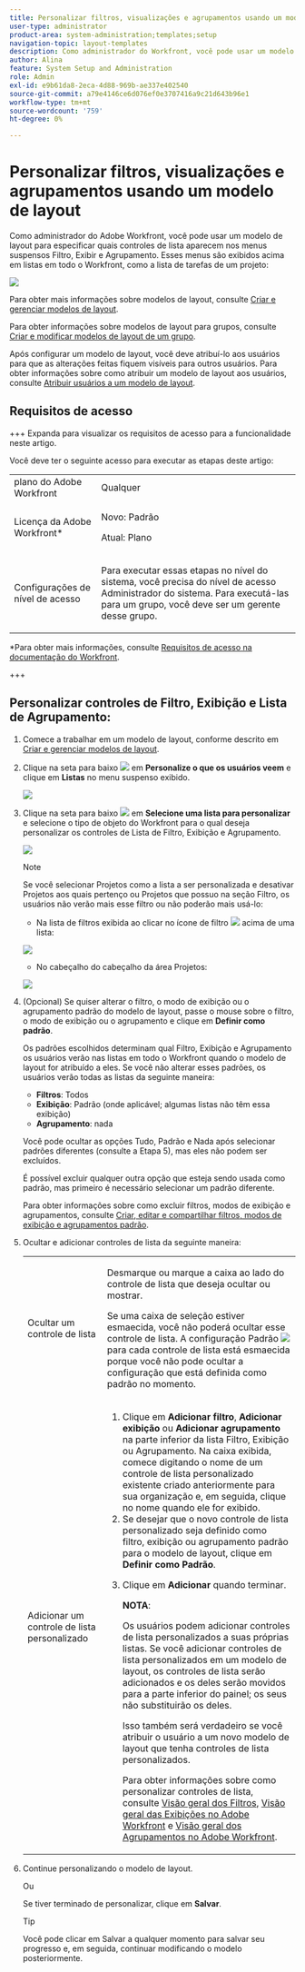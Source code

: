 ```yaml
---
title: Personalizar filtros, visualizações e agrupamentos usando um modelo de layout
user-type: administrator
product-area: system-administration;templates;setup
navigation-topic: layout-templates
description: Como administrador do Workfront, você pode usar um modelo de layout para especificar quais controles de lista aparecem nos menus suspensos Filtro, Exibir e Agrupamento. Esses menus são exibidos acima em listas em todo o Workfront, como a lista de tarefas de um projeto.
author: Alina
feature: System Setup and Administration
role: Admin
exl-id: e9b61da8-2eca-4d88-969b-ae337e402540
source-git-commit: a79e4146ce6d076ef0e3707416a9c21d643b96e1
workflow-type: tm+mt
source-wordcount: '759'
ht-degree: 0%

---
```


# Personalizar filtros, visualizações e agrupamentos usando um modelo de layout

Como administrador do Adobe Workfront, você pode usar um modelo de layout para especificar quais controles de lista aparecem nos menus suspensos Filtro, Exibir e Agrupamento. Esses menus são exibidos acima em listas em todo o Workfront, como a lista de tarefas de um projeto:

![](assets/filter-view-grouping-layout-templates.png)

Para obter mais informações sobre modelos de layout, consulte [Criar e gerenciar modelos de layout](../../../administration-and-setup/customize-workfront/use-layout-templates/create-and-manage-layout-templates.md).

Para obter informações sobre modelos de layout para grupos, consulte [Criar e modificar modelos de layout de um grupo](../../../administration-and-setup/manage-groups/work-with-group-objects/create-and-modify-a-groups-layout-templates.md).

Após configurar um modelo de layout, você deve atribuí-lo aos usuários para que as alterações feitas fiquem visíveis para outros usuários. Para obter informações sobre como atribuir um modelo de layout aos usuários, consulte [Atribuir usuários a um modelo de layout](../use-layout-templates/assign-users-to-layout-template.md).

## Requisitos de acesso

+++ Expanda para visualizar os requisitos de acesso para a funcionalidade neste artigo.

Você deve ter o seguinte acesso para executar as etapas deste artigo:

<table style="table-layout:auto"> 
 <col> 
 <col> 
 <tbody> 
  <tr> 
   <td role="rowheader">plano do Adobe Workfront</td> 
   <td>Qualquer</td> 
  </tr> 
  <tr> 
   <td role="rowheader">Licença da Adobe Workfront*</td> 
   <td><p>Novo: Padrão</p>
  <p> Atual: Plano</p>
   </td> 
  </tr> 
  <tr> 
   <td role="rowheader">Configurações de nível de acesso</td> 
   <td> <p>Para executar essas etapas no nível do sistema, você precisa do nível de acesso Administrador do sistema.
Para executá-las para um grupo, você deve ser um gerente desse grupo.</p> </td> 
  </tr> 
 </tbody> 
</table>

*Para obter mais informações, consulte [Requisitos de acesso na documentação do Workfront](/help/quicksilver/administration-and-setup/add-users/access-levels-and-object-permissions/access-level-requirements-in-documentation.md).

+++

## Personalizar controles de Filtro, Exibição e Lista de Agrupamento:

1. Comece a trabalhar em um modelo de layout, conforme descrito em [Criar e gerenciar modelos de layout](../../../administration-and-setup/customize-workfront/use-layout-templates/create-and-manage-layout-templates.md).
1. Clique na seta para baixo ![](assets/down-arrow-blue.png) em **Personalize o que os usuários veem** e clique em **Listas** no menu suspenso exibido.

   ![](assets/customize-what-users-see-dropdown-on-pg-adobe-branding.png)

1. Clique na seta para baixo ![](assets/down-arrow-blue.png) em **Selecione uma lista para personalizar** e selecione o tipo de objeto do Workfront para o qual deseja personalizar os controles de Lista de Filtro, Exibição e Agrupamento.

   ![](assets/select-a-list-to-customize-menu-on-pg-adobe-branding.png)

   >[!NOTE]
   >
   >Se você selecionar Projetos como a lista a ser personalizada e desativar Projetos aos quais pertenço ou Projetos que possuo na seção Filtro, os usuários não verão mais esse filtro ou não poderão mais usá-lo:
   >
   >* Na lista de filtros exibida ao clicar no ícone de filtro ![](assets/filter-nwepng.png) acima de uma lista:
   >   
   >  ![](assets/disable-filters-projects-im-on-or-own.png)
   >   
   >* No cabeçalho do cabeçalho da área Projetos:
   >   
   >  ![](assets/disable-filter-pills.png)

1. (Opcional) Se quiser alterar o filtro, o modo de exibição ou o agrupamento padrão do modelo de layout, passe o mouse sobre o filtro, o modo de exibição ou o agrupamento e clique em **Definir como padrão**.

   Os padrões escolhidos determinam qual Filtro, Exibição e Agrupamento os usuários verão nas listas em todo o Workfront quando o modelo de layout for atribuído a eles. Se você não alterar esses padrões, os usuários verão todas as listas da seguinte maneira:

   * **Filtros**: Todos
   * **Exibição**: Padrão (onde aplicável; algumas listas não têm essa exibição)
   * **Agrupamento**: nada

   Você pode ocultar as opções Tudo, Padrão e Nada após selecionar padrões diferentes (consulte a Etapa 5), mas eles não podem ser excluídos.

   É possível excluir qualquer outra opção que esteja sendo usada como padrão, mas primeiro é necessário selecionar um padrão diferente.

   Para obter informações sobre como excluir filtros, modos de exibição e agrupamentos, consulte [Criar, editar e compartilhar filtros, modos de exibição e agrupamentos padrão](../../../administration-and-setup/set-up-workfront/configure-system-defaults/create-and-share-default-fvgs.md).

1. Ocultar e adicionar controles de lista da seguinte maneira:

   <table style="table-layout:auto"> 
    <col> 
    <col> 
    <tbody> 
     <tr> 
      <td role="rowheader">Ocultar um controle de lista</td> 
      <td> <p>Desmarque ou marque a caixa ao lado do controle de lista que deseja ocultar ou mostrar.</p> <p>Se uma caixa de seleção estiver esmaecida, você não poderá ocultar esse controle de lista. A configuração Padrão <img src="assets/default-pill.png"> para cada controle de lista está esmaecida porque você não pode ocultar a configuração que está definida como padrão no momento.</p> </td> 
     </tr> 
     <tr> 
      <td role="rowheader">Adicionar um controle de lista personalizado</td> 
      <td> <p> 
        <ol> 
         <li value="1"> Clique em <strong>Adicionar filtro</strong>, <strong>Adicionar exibição</strong> ou <strong>Adicionar agrupamento</strong> na parte inferior da lista Filtro, Exibição ou Agrupamento. Na caixa exibida, comece digitando o nome de um controle de lista personalizado existente criado anteriormente para sua organização e, em seguida, clique no nome quando ele for exibido.</li> 
         <li value="2"> Se desejar que o novo controle de lista personalizado seja definido como filtro, exibição ou agrupamento padrão para o modelo de layout, clique em <strong>Definir como Padrão</strong>. </li> 
         <li value="3"> <p>Clique em <strong>Adicionar</strong> quando terminar.</p> <p><b>NOTA</b>: <p>Os usuários podem adicionar controles de lista personalizados a suas próprias listas. Se você adicionar controles de lista personalizados em um modelo de layout, os controles de lista serão adicionados e os deles serão movidos para a parte inferior do painel; os seus não substituirão os deles.</p> <p>Isso também será verdadeiro se você atribuir o usuário a um novo modelo de layout que tenha controles de lista personalizados. </p> <p>Para obter informações sobre como personalizar controles de lista, consulte <a href="../../../reports-and-dashboards/reports/reporting-elements/filters-overview.md" class="MCXref xref">Visão geral dos Filtros</a>, <a href="../../../reports-and-dashboards/reports/reporting-elements/views-overview.md" class="MCXref xref">Visão geral das Exibições no Adobe Workfront</a> e <a href="../../../reports-and-dashboards/reports/reporting-elements/groupings-overview.md" class="MCXref xref">Visão geral dos Agrupamentos no Adobe Workfront</a>.</p> </p> </li> 
        </ol> </p> </td> 
     </tr> 
    </tbody> 
   </table>

1. Continue personalizando o modelo de layout.

   Ou

   Se tiver terminado de personalizar, clique em **Salvar**.

   >[!TIP]
   >
   >Você pode clicar em Salvar a qualquer momento para salvar seu progresso e, em seguida, continuar modificando o modelo posteriormente.
